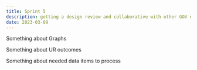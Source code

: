 ```yaml
---
title: Sprint 5
description: getting a design review and collaborative with other GOV departments
date: 2023-03-09
---
```


Something about Graphs


Something about UR outcomes


Something about needed data items to process
